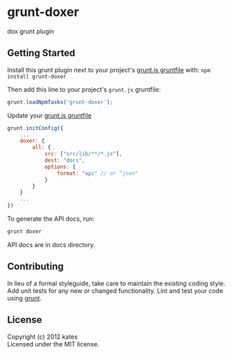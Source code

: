 # grunt-doxer

dox grunt plugin

## Getting Started
Install this grunt plugin next to your project's [grunt.js gruntfile][getting_started] with: `npm install grunt-doxer`

Then add this line to your project's `grunt.js` gruntfile:

```javascript
grunt.loadNpmTasks('grunt-doxer');
```

Update your [grunt.js gruntfile][getting_started]

```javascript
grunt.initConfig({
	...
	doxer: {
		all: {
			src: ["src/lib/**/*.js"],
			dest: "docs",
			options: {
				format: "api" // or "json"
			}
		}
	}
	...
})
```

To generate the API docs, run:

```bash
grunt doxer
```

API docs are in docs directory.

[grunt]: https://github.com/cowboy/grunt
[getting_started]: https://github.com/cowboy/grunt/blob/master/docs/getting_started.md


## Contributing
In lieu of a formal styleguide, take care to maintain the existing coding style. Add unit tests for any new or changed functionality. Lint and test your code using [grunt][grunt].


## License
Copyright (c) 2012 kates  
Licensed under the MIT license.

